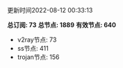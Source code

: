 更新时间2022-08-12 00:33:13

**总订阅: 73**
**总节点: 1889**
**有效节点: 640**
- v2ray节点: 73
- ss节点: 411
- trojan节点: 156
